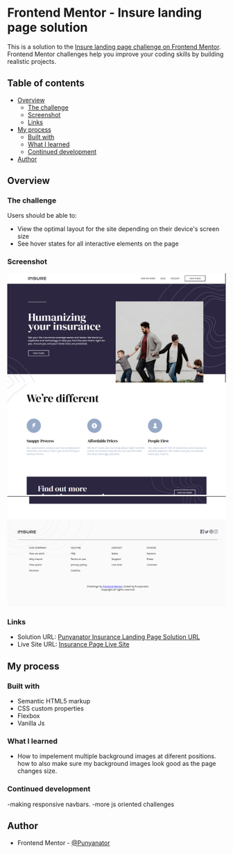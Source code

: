 # Frontend Mentor - Insure landing page solution

This is a solution to the [Insure landing page challenge on Frontend Mentor](https://www.frontendmentor.io/challenges/insure-landing-page-uTU68JV8). Frontend Mentor challenges help you improve your coding skills by building realistic projects. 

## Table of contents

- [Overview](#overview)
  - [The challenge](#the-challenge)
  - [Screenshot](#screenshot)
  - [Links](#links)
- [My process](#my-process)
  - [Built with](#built-with)
  - [What I learned](#what-i-learned)
  - [Continued development](#continued-development)
- [Author](#author)


## Overview

### The challenge

Users should be able to:

- View the optimal layout for the site depending on their device's screen size
- See hover states for all interactive elements on the page

### Screenshot

![first part](<Screenshot 2025-06-05 184627.png>)
![second part](<Screenshot 2025-06-05 184726.png>)
![third part](<Screenshot 2025-06-05 184757.png>)

### Links

- Solution URL: [Punyanator Insurance Landing Page Solution URL ](https://your-solution-url.com)
- Live Site URL: [Insurance Page Live Site](https://your-live-site-url.com)

## My process
### Built with

- Semantic HTML5 markup
- CSS custom properties
- Flexbox
- Vanilla Js
### What I learned
- How to impelement multiple background images at diferent positions. how to also make sure my background images look good as the page changes size.


### Continued development
-making responsive navbars.
-more js oriented challenges


## Author

- Frontend Mentor - [@Punyanator](https://www.frontendmentor.io/profile/Punyanator)
